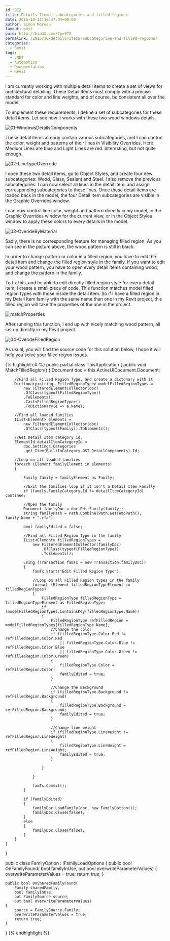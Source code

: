 ```yaml
---
id: 972
title: Details Items, subcategories and filled regions
date: 2015-10-11T10:47:04+00:00
author: Simon Moreau
layout: post
guid: http://bim42.com/?p=972
permalink: /2015/10/details-items-subcategories-and-filled-regions/
categories:
  - Revit
tags:
  - .NET
  - Automation
  - Documentation
  - Revit
---
```

I am currently working with multiple detail items to create a set of views for architectural detailing. These Detail Items must comply with a precise standard for color and line weights, and of course, be consistent all over the model.

To implement these requirements, I define a set of subcategories for these detail items. Let see how it works with these two wood windows details.

![01-WindowsDetailsComponents](http://bim42.com/wp-content/uploads/2015/10/01-WindowsDetailsComponents.jpg)

These detail items already contain various subcategories, and I can control the color, weight and patterns of their lines in Visibility Overrides. Here Medium Lines are blue and Light Lines are red. Interesting, but not quite enough.

![02-LineTypeOverrride](http://bim42.com/wp-content/uploads/2015/10/02-LineTypeOverrride.png)

I open these two detail items, go to Object Styles, and create four new subcategories: Wood, Glass, Sealant and Steel. I also remove the previous subcategories. I can now select all lines in the detail item, and assign corresponding subcategories to these lines. Once these detail items are loaded back in the model, the four Detail Item subcategories are visible in the Graphic Overrides window.

I can now control line color, weight and pattern directly in my model, in the Graphic Overrides window for the current view, or in the Object Styles window to apply these colors to every details in the model.

![03-OverideByMaterial](http://bim42.com/wp-content/uploads/2015/10/03-OverideByMaterial.png)

Sadly, there is no corresponding feature for managing filled region. As you can see in the picture above, the wood pattern is still in black.

In order to change pattern or color in a filled region, you have to edit the detail item and change the filled region style in the family. If you want to edit your wood pattern, you have to open every detail items containing wood, and change the pattern in the family.

To fix this, and be able to edit directly filled region style for every detail item, I create a small piece of code. This function matches model filled region types with those inside the detail item. So if I have a filled region in my Detail Item family with the same name than one in my Revit project, this filled region will take the properties of the one in the project.

![matchProperties](http://bim42.com/wp-content/uploads/2015/10/matchProperties.png)

After running this function, I end up with nicely matching wood pattern, all set up directly in my Revit project.

![04-OverideFilledRegion](http://bim42.com/wp-content/uploads/2015/10/04-OverideFilledRegion.png)

As usual, you will find the source code for this solution below, I hope it will help you solve your filled region issues.

{% highlight c# %}
public partial class ThisApplication
{
    public void MatchFilledRegion()
    {
        Document doc = this.ActiveUIDocument.Document;

        //Find all Filled Region Type, and create a dictonary with it
        Dictionary<string, FilledRegionType> modelFilledRegionTypes =
            new FilteredElementCollector(doc)
            .OfClass(typeof(FilledRegionType))
            .ToElements()
            .Cast<FilledRegionType>()
            .ToDictionary(e => e.Name);

        //Find all loaded families
        IList<Element> elements = 
            new FilteredElementCollector(doc)
            .OfClass(typeof(Family)).ToElements();

        //Get Detail Item category id.
        ElementId detailItemCategoryId = 
            doc.Settings.Categories
            .get_Item(BuiltInCategory.OST_DetailComponents).Id;

        //Loop on all loaded families
        foreach (Element familyElement in elements)
        {

            Family family = familyElement as Family;

            //Exit the families loop if it isn't a Detail Item Familly
            if (family.FamilyCategory.Id != detailItemCategoryId) continue;

            //Open the family
            Document familyDoc = doc.EditFamily(family);
            string familyPath = Path.Combine(Path.GetTempPath(), family.Name + ".rfa");

            bool familyEdited = false;

            //Find all Filled Region Type in the family
            IList<Element> filledRegionTypes = 
                new FilteredElementCollector(familyDoc)
                    .OfClass(typeof(FilledRegionType))
                    .ToElements();

            using (Transaction famTx = new Transaction(familyDoc))
            {
                famTx.Start("Edit Filled Region Type");

                //Loop on all Filled Region types in the family
                foreach (Element filledRegionTypeElement in filledRegionTypes)
                {
                    FilledRegionType filledRegionType = filledRegionTypeElement as FilledRegionType;
                    if (modelFilledRegionTypes.ContainsKey(filledRegionType.Name))
                    {
                        FilledRegionType refFilledRegion = modelFilledRegionTypes[filledRegionType.Name];
                        //Change the color
                        if (filledRegionType.Color.Red != refFilledRegion.Color.Red
                            || filledRegionType.Color.Blue != refFilledRegion.Color.Blue
                            || filledRegionType.Color.Green != refFilledRegion.Color.Green)
                        {
                            filledRegionType.Color = refFilledRegion.Color;
                            familyEdited = true;
                        }

                        //Change the Background
                        if (filledRegionType.Background != refFilledRegion.Background)
                        {
                            filledRegionType.Background = refFilledRegion.Background;
                            familyEdited = true;
                        }

                        //Change line weight
                        if (filledRegionType.LineWeight != refFilledRegion.LineWeight)
                        {
                            filledRegionType.LineWeight = refFilledRegion.LineWeight;
                            familyEdited = true;
                        }

                    }

                }

                famTx.Commit();
            }

            if (familyEdited)
            {
                familyDoc.LoadFamily(doc, new FamilyOption());
                familyDoc.Close(false);
            }
            else
            {
                familyDoc.Close(false);
            }
        }
    }
}

public class FamilyOption : IFamilyLoadOptions
{
    public bool OnFamilyFound(
        bool familyInUse, 
        out bool overwriteParameterValues)
    {
        overwriteParameterValues = true;
        return true;
    }

    public bool OnSharedFamilyFound(
        Family sharedFamily, 
        bool familyInUse, 
        out FamilySource source, 
        out bool overwriteParameterValues)
    {
        source = FamilySource.Family;
        overwriteParameterValues = true;
        return true;
    }
}
{% endhighlight %}